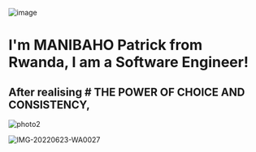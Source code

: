 ![image](https://user-images.githubusercontent.com/63926982/175697352-932c4f09-4252-49da-af87-9cb5cbfece63.png)

# I'm MANIBAHO Patrick from Rwanda, I am a Software Engineer!

## After realising # THE POWER OF CHOICE AND CONSISTENCY,

![photo2](https://user-images.githubusercontent.com/63926982/175697738-c94b195c-3fbb-42e4-9eca-d16187451e8f.jpg)








![IMG-20220623-WA0027](https://user-images.githubusercontent.com/63926982/175698565-f8c5adcd-0c03-476e-9f9e-4432e80ba08c.jpg)
